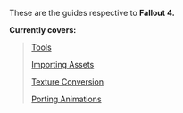 These are the guides respective to **Fallout 4.**

**Currently covers:**

>[Tools](/fallout-4/tools.md)
>
>[Importing Assets](/fallout-4/importing-assets.md)
>
>[Texture Conversion](/fallout-4/texture-conversion.md)
>
>[Porting Animations](/fallout-4/animations.md)
>